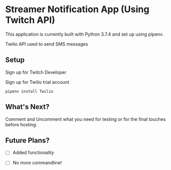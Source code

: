 # Streamer Notification App (Using Twitch API)
This application is currently built with Python 3.7.4 and set up using pipenv.

Twilio API used to send SMS messages

## Setup
Sign up for Twitch Developer

Sign up for Twilio trial account

```pipenv install Twilio```

## What's Next?
Comment and Uncomment what you need for testing or for the final touches before hosting.

## Future Plans?
- [ ] Added functionality

- [ ] No more commandline! 
